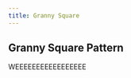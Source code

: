 ```yaml
---
title: Granny Square
---
```


## Granny Square Pattern

<div >
    <object id="GSsvg" data="../../imgs/Granny-squareSVG-wClasses.svg" type="image/svg+xml"></object>
</div>

<div id="info" class="info">WEEEEEEEEEEEEEEEEE</div>

